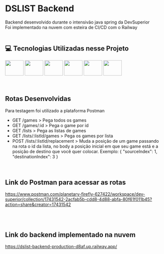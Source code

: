 # DSLIST Backend
Backend desenvolvido durante o intensivão java spring da DevSuperior <br>
Foi implementado na nuvem com esteira de CI/CD com o Railway
<br><br>
## 💻 Tecnologias Utilizadas nesse Projeto
<div style="display: inline_block">
  <img align="center" height="50" width="60" src="https://cdn.jsdelivr.net/gh/devicons/devicon/icons/java/java-original.svg">
  <img align="center" height="50" width="60" src="https://cdn.jsdelivr.net/gh/devicons/devicon/icons/spring/spring-original.svg">
  <img align="center" height="50" width="60" src="https://cdn.jsdelivr.net/gh/devicons/devicon/icons/git/git-original.svg">
  <img align="center" height="50" width="60" src="https://cdn.jsdelivr.net/gh/devicons/devicon/icons/github/github-original.svg" />
  <img align="center" height="50" width="60" src="https://cdn.jsdelivr.net/gh/devicons/devicon/icons/docker/docker-original-wordmark.svg" />
  <img align="center" height="50" width="60" src="https://cdn.jsdelivr.net/gh/devicons/devicon/icons/postgresql/postgresql-original-wordmark.svg" />
  
</div>
<br><br>

## Rotas Desenvolvidas
Para testagem foi utilizado a plataforma Postman
<br>
- GET /games > Pega todos os games
- GET /games/:id > Pega o game por id
- GET /lists > Pega as listas de games
- GET /lists/:listId/games > Pega os games por lista
- POST /lists/:listId/replacement > Muda a posição de um game passando na rota o id da lista, no body a posição inicial em que seu game está e a posição de destino que você quer colocar. Exemplo: { "sourceIndex": 1, "destinationIndex": 3 }  
<br><br>

## Link do Postman para acessar as rotas
https://www.postman.com/planetary-firefly-627422/workspace/dev-superior/collection/17431542-2acfab5b-cdd8-4d88-abfa-80f61f011b45?action=share&creator=17431542

<br><br>

## Link do backend implementado na nuvem
https://dslist-backend-production-d8af.up.railway.app/



